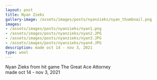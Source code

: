 ```yaml
---
layout: post
title: Nyan Zieks
gallery-image: /assets/images/posts/nyanzieks/nyan_thumbnail.png
images: 
- /assets/images/posts/nyanzieks/nyan1.png
- /assets/images/posts/nyanzieks/nyan2.JPG
- /assets/images/posts/nyanzieks/nyan3.JPG
- /assets/images/posts/nyanzieks/nyan4.JPG
description: made oct 14 - nov 3, 2021
type: wool
---
```


Nyan Zieks from hit game The Great Ace Attorney <br>
made oct 14 - nov 3, 2021

